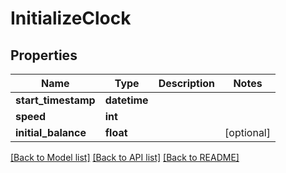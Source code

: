 # InitializeClock

## Properties
Name | Type | Description | Notes
------------ | ------------- | ------------- | -------------
**start_timestamp** | **datetime** |  | 
**speed** | **int** |  | 
**initial_balance** | **float** |  | [optional] 

[[Back to Model list]](../README.md#documentation-for-models) [[Back to API list]](../README.md#documentation-for-api-endpoints) [[Back to README]](../README.md)


